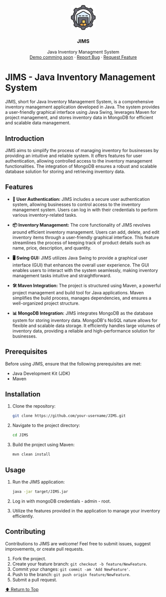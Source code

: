 <div align="center">
    <img src="images/logo.png" alt="Logo" width="80" height="80">
  </a>

  <h3 align="center">JIMS</h3>

  <p align="center">
    Java Inventory Managment System
    <br />
    <a href="https://github.com/mgoberg/jims">Demo comming soon</a>
    ·
    <a href="https://github.com/mgoberg/jims/issues">Report Bug</a>
    ·
    <a href="https://github.com/mgoberg/jims/issues">Request Feature</a>
  </p>
</div>

# JIMS - Java Inventory Management System

JIMS, short for Java Inventory Management System, is a comprehensive inventory management application developed in Java. The system provides a user-friendly graphical interface using Java Swing, leverages Maven for project management, and stores inventory data in MongoDB for efficient and scalable data management.

## Introduction

JIMS aims to simplify the process of managing inventory for businesses by providing an intuitive and reliable system. It offers features for user authentication, allowing controlled access to the inventory management functionalities. The integration of MongoDB ensures a robust and scalable database solution for storing and retrieving inventory data.


## Features

- **🔐 User Authentication:**
  JIMS includes a secure user authentication system, allowing businesses to control access to the inventory management system. Users can log in with their credentials to perform various inventory-related tasks.

- **📦 Inventory Management:**
  The core functionality of JIMS revolves around efficient inventory management. Users can add, delete, and edit inventory items through a user-friendly graphical interface. This feature streamlines the process of keeping track of product details such as name, price, description, and quantity.

- **🖥️ Swing GUI:**
  JIMS utilizes Java Swing to provide a graphical user interface (GUI) that enhances the overall user experience. The GUI enables users to interact with the system seamlessly, making inventory management tasks intuitive and straightforward.

- **🛠️ Maven Integration:**
  The project is structured using Maven, a powerful project management and build tool for Java applications. Maven simplifies the build process, manages dependencies, and ensures a well-organized project structure.

- **📊 MongoDB Integration:**
  JIMS integrates MongoDB as the database system for storing inventory data. MongoDB's NoSQL nature allows for flexible and scalable data storage. It efficiently handles large volumes of inventory data, providing a reliable and high-performance solution for businesses.

## Prerequisites

Before using JIMS, ensure that the following prerequisites are met:
- Java Development Kit (JDK)
- Maven

## Installation

1. Clone the repository:
   ```bash
   git clone https://github.com/your-username/JIMS.git
   ```

2. Navigate to the project directory:
   ```bash
   cd JIMS
   ```

3. Build the project using Maven:
   ```bash
   mvn clean install
   ```

## Usage

1. Run the JIMS application:
   ```bash
   java -jar target/JIMS.jar
   ```

2. Log in with mongoDB credentials - admin - root.
3. Utilize the features provided in the application to manage your inventory efficiently.

## Contributing

Contributions to JIMS are welcome! Feel free to submit issues, suggest improvements, or create pull requests.

1. Fork the project.
2. Create your feature branch: `git checkout -b feature/NewFeature`.
3. Commit your changes: `git commit -am 'Add NewFeature'`.
4. Push to the branch: `git push origin feature/NewFeature`.
5. Submit a pull request.


[⬆️ Return to Top](#jims---java-inventory-management-system)
